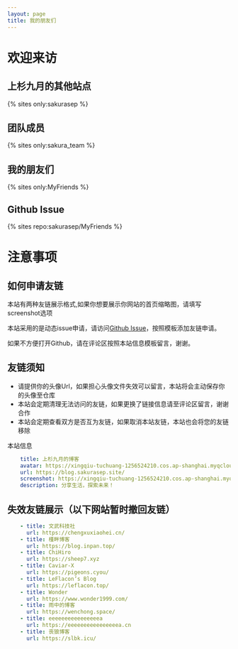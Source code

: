 ```yaml
---
layout: page 
title: 我的朋友们
---
```


# 欢迎来访

## 上杉九月的其他站点

{% sites only:sakurasep %}

## 团队成员

{% sites only:sakura_team %}

## 我的朋友们

{% sites only:MyFriends %}

## Github Issue


{% sites repo:sakurasep/MyFriends %}


# 注意事项

## 如何申请友链

本站有两种友链展示格式,如果你想要展示你网站的首页缩略图，请填写screenshot选项

本站采用的是动态issue申请，请访问[Github Issue](https://github.com/sakurasep/MyFriends/issues)，按照模板添加友链申请。

如果不方便打开Github，请在评论区按照本站信息模板留言，谢谢。

## 友链须知
* 请提供你的头像Url，如果担心头像文件失效可以留言，本站将会主动保存你的头像至仓库
* 本站会定期清理无法访问的友链，如果更换了链接信息请至评论区留言，谢谢合作
* 本站会定期查看双方是否互为友链，如果取消本站友链，本站也会将您的友链移除

本站信息
```yml
    title: 上杉九月的博客
    avatar: https://xingqiu-tuchuang-1256524210.cos.ap-shanghai.myqcloud.com/5199/touxiang.jpg
    url: https://blog.sakurasep.site/
    screenshot: https://xingqiu-tuchuang-1256524210.cos.ap-shanghai.myqcloud.com/5199/wallpaper/blog_index.png
    description: 分享生活，探索未来！
```

## 失效友链展示（以下网站暂时撤回友链）
```yml
    - title: 文武科技社
      url: https://chengxuxiaohei.cn/
    - title: 槿畔博客
      url: https://blog.inpan.top/ 
    - title: ChiHiro
      url: https://sheep7.xyz 
    - title: Caviar-X
      url: https://pigeons.cyou/
    - title: LeFlacon’s Blog
      url: https://leflacon.top/
    - title: Wonder
      url: https://www.wonder1999.com/
    - title: 雨中的博客
      url: https://wenchong.space/
    - title: eeeeeeeeeeeeeeeea
      url: https://eeeeeeeeeeeeeeeea.cn
    - title: 丧狼博客
      url: https://slbk.icu/
```
